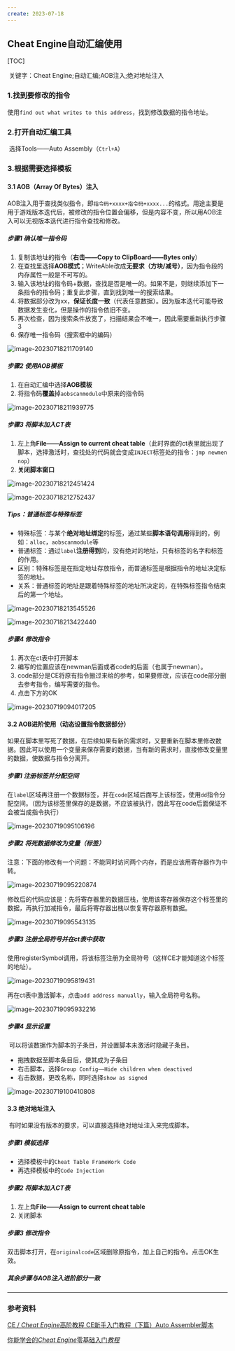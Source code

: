 ```yaml
---
create: 2023-07-18
---
```

## Cheat Engine自动汇编使用

[TOC]

​	关键字：Cheat Engine;自动汇编;AOB注入;绝对地址注入

### 1.找到要修改的指令

​	使用`find out what writes to this address`，找到修改数据的指令地址。

### 2.打开自动汇编工具

​	选择Tools——Auto Assembly（`Ctrl+A`）

### 3.根据需要选择模板

#### 3.1 AOB（Array Of Bytes）注入

​	AOB注入用于查找类似指令，即`指令码+xxxx+指令码+xxxx...`的格式。用途主要是用于游戏版本迭代后，被修改的指令位置会偏移，但是内容不变，所以用AOB注入可以无视版本迭代进行指令查找和修改。

##### 步骤1 确认唯一指令码

1. 复制该地址的指令（**右击——Copy to ClipBoard——Bytes only**）
2. 在查找里选择**AOB模式**；WriteAble改成**无要求（方块/减号）**，因为指令段的内存属性一般是不可写的。
3. 输入该地址的指令码+数据，查找是否是唯一的。如果不是，则继续添加下一条指令的指令码；重复此步骤，直到找到唯一的搜索结果。
4. 将数据部分改为xx，**保证长度一致**（代表任意数据）。因为版本迭代可能导致数据发生变化，但是操作的指令依旧不变。
5. 再次检查，因为搜索条件放宽了，扫描结果会不唯一，因此需要重新执行步骤3
6. 保存唯一指令码（搜索框中的编码）

![image-20230718211709140](./assets/image-20230718211709140.png)

##### 步骤2 使用AOB模板

1. 在自动汇编中选择**AOB模板**
2. 将指令码**覆盖**掉`aobscanmodule`中原来的指令码

![image-20230718211939775](./assets/image-20230718211939775.png)

##### 步骤3 将脚本加入CT表

1. 左上角**File——Assign to current cheat table**（此时界面的ct表里就出现了脚本，选择激活时，查找处的代码就会变成`INJECT`标签处的指令：`jmp newmen` `nop`）
2. **关闭脚本窗口**

![image-20230718212451424](./assets/image-20230718212451424.png)

![image-20230718212752437](./assets/image-20230718212752437.png)

##### Tips：普通标签与特殊标签

* 特殊标签：与某个**绝对地址绑定**的标签，通过某些**脚本语句调用**得到的，例如：`alloc`，`aobscanmodule`等
* 普通标签：通过`label`**注册得到**的，没有绝对的地址，只有标签的名字和标签的作用。
* 区别：特殊标签是在指定地址存放指令，而普通标签是根据指令的地址决定标签的地址。
* 关系：普通标签的地址是跟着特殊标签的地址所决定的，在特殊标签指令结束后的第一个地址。

![image-20230718213545526](./assets/image-20230718213545526.png)

![image-20230718213422440](./assets/image-20230718213422440.png)

##### 步骤4 修改指令

1. 再次在ct表中打开脚本
2. 编写的位置应该在newman后面或者code的后面（也属于newman）。
3. code部分是CE将原有指令搬过来给的参考，如果要修改，应该在code部分删去参考指令，编写需要的指令。
4. 点击下方的OK

![image-20230719094017205](./assets/image-20230719094017205.png)

#### 3.2 AOB进阶使用（动态设置指令数据部分）

​	如果在脚本里写死了数据，在后续如果有新的需求时，又要重新在脚本里修改数据。因此可以使用一个变量来保存需要的数据，当有新的需求时，直接修改变量里的数据，使数据与指令分离开。

##### 步骤1 注册标签并分配空间

​	在`label`区域再注册一个数据标签，并在`code`区域后面写上该标签，使用`dd`指令分配空间。（因为该标签里保存的是数据，不应该被执行，因此写在code后面保证不会被当成指令执行）

![image-20230719095106196](./assets/image-20230719095106196.png)

##### 步骤2 将死数据修改为变量（标签）

​	注意：下面的修改有一个问题：不能同时访问两个内存，而是应该用寄存器作为中转。

![image-20230719095220874](./assets/image-20230719095220874.png)

​	修改后的代码应该是：先将寄存器里的数据压栈，使用该寄存器保存这个标签里的数据，再执行加减指令，最后将寄存器出栈以恢复寄存器原有数据。

![image-20230719095543135](./assets/image-20230719095543135.png)

##### 步骤3 注册全局符号并在ct表中获取

​	使用registerSymbol调用，将该标签注册为全局符号（这样CE才能知道这个标签的地址）。

![image-20230719095819431](./assets/image-20230719095819431.png)

​	再在ct表中激活脚本，点击`add address manually`，输入全局符号名称。

![image-20230719095932216](./assets/image-20230719095932216.png)

##### 步骤4 显示设置

​	可以将该数据作为脚本的子条目，并设置脚本未激活时隐藏子条目。

* 拖拽数据至脚本条目后，使其成为子条目
* 右击脚本，选择`Group Config——Hide children when deactived`
* 右击数据，更改名称，同时选择`show as signed`

![image-20230719100410808](./assets/image-20230719100410808.png)

#### 3.3 绝对地址注入

​	有时如果没有版本的要求，可以直接选择绝对地址注入来完成脚本。

##### 步骤1 模板选择

* 选择模板中的`Cheat Table FrameWork Code`
* 再选择模板中的`Code Injection`

##### 步骤2 将脚本加入CT表

1. 左上角**File——Assign to current cheat table**
2. 关闭脚本

##### 步骤3 修改指令

​	双击脚本打开，在`originalcode`区域删除原指令，加上自己的指令。点击OK生效。

##### 其余步骤与AOB注入进阶部分一致

---

### 参考资料

[CE / *Cheat Engine*高阶教程 CE新手入门教程（下篇）Auto Assembler脚本](https://www.bilibili.com/video/BV1UZ4y127uq/?spm_id_from=333.337.search-card.all.click)

[你能学会的*Cheat Engine*零基础入门*教程*](https://www.bilibili.com/video/BV1nR4y1u7PZ/?spm_id_from=333.337.search-card.all.click)
